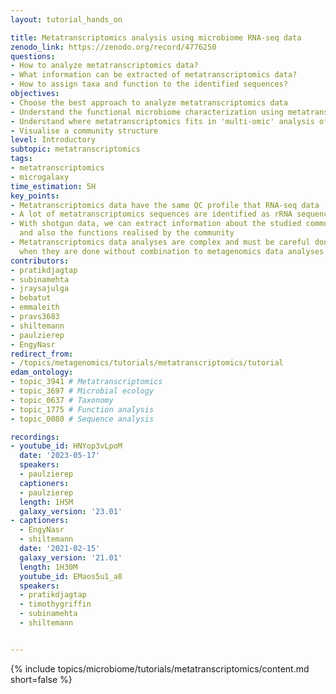 ```yaml
---
layout: tutorial_hands_on

title: Metatranscriptomics analysis using microbiome RNA-seq data
zenodo_link: https://zenodo.org/record/4776250
questions:
- How to analyze metatranscriptomics data?
- What information can be extracted of metatranscriptomics data?
- How to assign taxa and function to the identified sequences?
objectives:
- Choose the best approach to analyze metatranscriptomics data
- Understand the functional microbiome characterization using metatranscriptomic results
- Understand where metatranscriptomics fits in 'multi-omic' analysis of microbiomes
- Visualise a community structure
level: Introductory
subtopic: metatranscriptomics
tags:
- metatranscriptomics
- microgalaxy
time_estimation: 5H
key_points:
- Metatranscriptomics data have the same QC profile that RNA-seq data
- A lot of metatranscriptomics sequences are identified as rRNA sequences
- With shotgun data, we can extract information about the studied community structure
  and also the functions realised by the community
- Metatranscriptomics data analyses are complex and must be careful done, specially
  when they are done without combination to metagenomics data analyses
contributors:
- pratikdjagtap
- subinamehta
- jraysajulga
- bebatut
- emmaleith
- pravs3683
- shiltemann
- paulzierep
- EngyNasr
redirect_from:
- /topics/metagenomics/tutorials/metatranscriptomics/tutorial
edam_ontology:
- topic_3941 # Metatranscriptomics
- topic_3697 # Microbial ecology
- topic_0637 # Taxonomy
- topic_1775 # Function analysis
- topic_0080 # Sequence analysis

recordings:
- youtube_id: HNYop3vLpoM
  date: '2023-05-17'
  speakers:
  - paulzierep
  captioners:
  - paulzierep
  length: 1H5M
  galaxy_version: '23.01'
- captioners:
  - EngyNasr
  - shiltemann
  date: '2021-02-15'
  galaxy_version: '21.01'
  length: 1H30M
  youtube_id: EMaos5u1_a8
  speakers:
  - pratikdjagtap
  - timothygriffin
  - subinamehta
  - shiltemann


---
```


{% include topics/microbiome/tutorials/metatranscriptomics/content.md short=false %}
